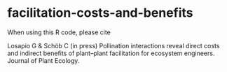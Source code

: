 # facilitation-costs-and-benefits

When using this R code, please cite

Losapio G & Schöb C (in press) Pollination interactions reveal direct costs and indirect benefits of plant–plant facilitation for ecosystem engineers. Journal of Plant Ecology.
